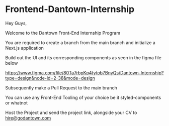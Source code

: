 # Frontend-Dantown-Internship
Hey Guys,  

Welcome to the Dantown Front-End Internship Program

You are required to create a branch from the main branch and initialize a Next.js application

Build out the UI and its corresponding components as seen in the figma file below

https://www.figma.com/file/80Ta7rbpKp4tytob7BnyQs/Dantown-Internship?type=design&node-id=2-38&mode=design

Subsequently make a Pull Request to the main branch

You can use any Front-End Tooling of your choice be it styled-components or whatnot

Host the Project and send the project link, alongside your CV to hire@godantown.com
